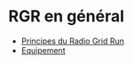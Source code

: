 # RGR en général

- [Principes du Radio Grid Run](general/principles.md)
- [Equipement](general/equipment.md)
